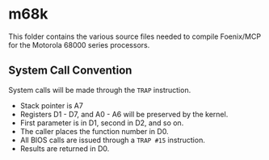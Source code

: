 # m68k

This folder contains the various source files needed to compile Foenix/MCP
for the Motorola 68000 series processors.

## System Call Convention

System calls will be made through the ``TRAP`` instruction.

* Stack pointer is A7
* Registers D1 - D7, and A0 - A6 will be preserved by the kernel.
* First parameter is in D1, second in D2, and so on.
* The caller places the function number in D0.
* All BIOS calls are issued through a ``TRAP #15`` instruction.
* Results are returned in D0.

